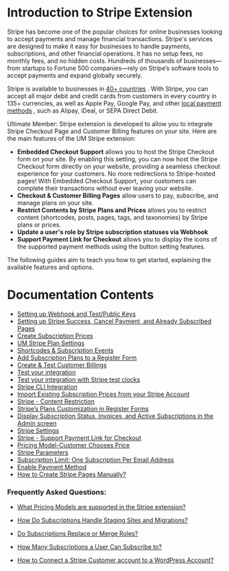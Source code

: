 ---
---
# Introduction to Stripe Extension
 Stripe has become one of the popular choices for online businesses looking to accept payments and manage financial transactions. Stripe's services are designed to make it easy for businesses to handle payments, subscriptions, and other financial operations. It has no setup fees, no monthly fees, and no hidden costs. Hundreds of thousands of businesses—from startups to Fortune 500 companies—rely on Stripe’s software tools to accept payments and expand globally securely.

 Stripe is available to businesses in  [40+ countries](https://stripe.com/global) . With Stripe, you can accept all major debit and credit cards from customers in every country in 135+ currencies, as well as Apple Pay, Google Pay, and other  [local payment methods](https://stripe.com/en-US/payments/payment-methods-guide#payment-method-fact-sheets) , such as Alipay, iDeal, or SEPA Direct Debit.

 Ultimate Member: Stripe extension is developed to allow you to integrate Stripe Checkout Page and Customer Billing features on your site. Here are the main features of the UM Stripe extension:

- <strong>Embedded Checkout Support</strong> allows you to host the Stripe Checkout form on your site. By enabling this setting, you can now host the Stripe Checkout form directly on your website, providing a seamless checkout experience for your customers. No more redirections to Stripe-hosted pages! With Embedded Checkout Support, your customers can complete their transactions without ever leaving your website.
- <strong>Checkout &amp; Customer Billing Pages</strong> allow users to pay, subscribe, and manage plans on your site.
- <strong>Restrict Contents by Stripe Plans and Prices</strong> allows you to restrict content (shortcodes, posts, pages, tags, and taxonomies) by Stripe plans or prices.
- <strong>Update a user's role by Stripe subscription statuses via Webhook</strong>
- <strong>Support Payment Link for Checkout</strong> allows you to display the icons of the supported payment methods using the button setting features.

 The following guides aim to teach you how to get started, explaining the available features and options.

<strong>Documentation Contents</strong>
=======================================

- [Setting up Webhook and Test/Public Keys](/docs-v3/um-stripe/article/1607-stripe-setting-up-webhook-and-test-public-keys)
- [Setting up Stripe Success, Cancel Payment, and Already Subscribed Pages](/docs-v3/um-stripe/article/1609-stripe---setting-up-stripe-success-and-cancel-payment-pages)
- [Create Subscription Prices](/docs-v3/um-stripe/article/1617-create-subscription-prices)
- [UM Stripe Plan Settings](/docs-v3/um-stripe/article/1892-stripe-plan-settings)
- [Shortcodes &amp; Subscription Events](/docs-v3/um-stripe/article/1616-stripe-shortcodes-reference)
- [Add Subscription Plans to a Register Form](/docs-v3/um-stripe/article/1634-stripe---add-subscription-plans-to-a-registeration-form)
- [Create &amp; Test Customer Billings](/docs-v3/um-stripe/article/1611-stripe---create-test-customer-billings)
- [Test your integration](/docs-v3/um-stripe/article/1610-stripe---test-your-integration)
- [Test your integration with Stripe test clocks](/docs-v3/um-stripe/article/1803-test-your-integration-with-stripe-test-clocks)
- [Stripe CLI Integration](/docs-v3/um-stripe/article/1864-stripe-cli-integration)
- [Import Existing Subscription Prices from your Stripe Account](/docs-v3/um-stripe/article/1846-import-existing-subscription-prices-from-your-stripe-account)
- [Stripe - Content Restriction](/docs-v3/um-stripe/article/1805-stripe-content-restriction)
- [Stripe’s Plans Customization in Register Forms](/docs-v3/um-stripe/article/1859-stripe-s-plans-customization-in-register-forms)
- [Display Subscription Status, Invoices, and Active Subscriptions in the Admin screen](/docs-v3/um-stripe/article/1865-display-subscription-status-invoices-and-active-subscriptions-in-the-admin-screen)
- [Stripe Settings](/docs-v3/um-stripe/article/1886-stripe-settings)
- [Stripe - Support Payment Link for Checkout](/docs-v3/um-stripe/article/1885-stripe-support-payment-link-for-checkout)
- [Pricing Model-Customer Chooses Price](/docs-v3/um-stripe/article/1888-pricing-model-customer-chooses-price)
- [Stripe Parameters](/docs-v3/um-stripe/article/1899-stripe-placeholders-attribute)
- [Subscription Limit: One Subscription Per Email Address](/docs-v3/um-stripe/article/1898-subscription-limit-one-subscription-per-email-address)
- [Enable Payment Method](/docs-v3/um-stripe/article/1901-enable-payment-method)
- [How to Create Stripe Pages Manually?](/docs-v3/um-stripe/article/1900-how-to-create-stripe-pages-manually)

### <strong>Frequently Asked Questions:</strong>

- [What Pricing Models are supported in the Stripe extension?](/docs-v3/um-stripe/article/1880-stripe-faq-what-pricing-models-are-the-supported-in-the-stripe-extension)
- [How Do Subscriptions Handle Staging Sites and Migrations?](/docs-v3/um-stripe/article/1612-stripe-faq-how-do-subscriptions-handle-staging-sites-and-migrations)
- [Do Subscriptions Replace or Merge Roles?](/docs-v3/um-stripe/article/1618-do-subscriptions-replace-or-merge-roles)
- [How Many Subscriptions a User Can Subscribe to?](/docs-v3/um-stripe/article/1619-how-many-subscriptions-a-user-can-subscribe-to)
- [How to Connect a Stripe Customer account to a WordPress Account?](/docs-v3/um-stripe/article/1626-how-to-connect-a-stripe-customer-account-to-a-wordpress-account)

  [](/docs-v3/um-stripe/article/1626-how-to-connect-a-stripe-customer-account-to-a-wordpress-account)